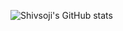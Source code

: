 ![Shivsoji's GitHub stats](https://github-readme-stats.vercel.app/api?username=shivsoji&show_icons=true&count_private=true)
